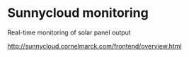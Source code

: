 # Sunnycloud monitoring

 Real-time monitoring of solar panel output

http://sunnycloud.cornelmarck.com/frontend/overview.html
